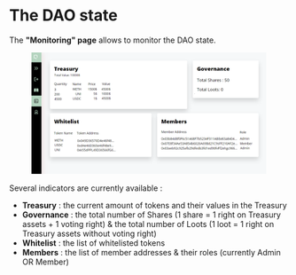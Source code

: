 # The DAO state

The **"Monitoring" page** allows to monitor the DAO state.

<figure><img src="../../.gitbook/assets/monitoring modified.png" alt=""><figcaption></figcaption></figure>

Several indicators are currently available :&#x20;

* **Treasury** : the current amount of tokens and their values in the Treasury
* **Governance** : the total number of Shares (1 share = 1 right on Treasury assets + 1 voting right) & the total number of Loots (1 loot = 1 right on Treasury assets without voting right)
* **Whitelist** : the list of whitelisted tokens
* **Members** : the list of member addresses & their roles (currently Admin OR Member)



